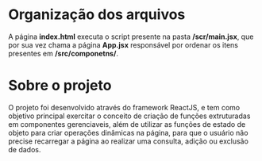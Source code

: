<h1>Organização dos arquivos</h1>
<p>A página <strong>index.html</strong> executa o script presente na pasta <strong>/scr/main.jsx</strong>, que por sua vez chama a página <strong>App.jsx</strong> responsável por ordenar os itens presentes em <strong>/src/componetns/</strong>.</p>

<h1>Sobre o projeto</h1>
<p>O projeto foi desenvolvido através do framework ReactJS, e tem como objetivo principal exercitar o conceito de criação de funções extruturadas em componentes gerenciaveis, além de utilizar as funções de estado de objeto para criar operações dinâmicas na página, para que o usuário não precise recarregar a página ao realizar uma consulta, adição ou exclusão de dados.</p>
